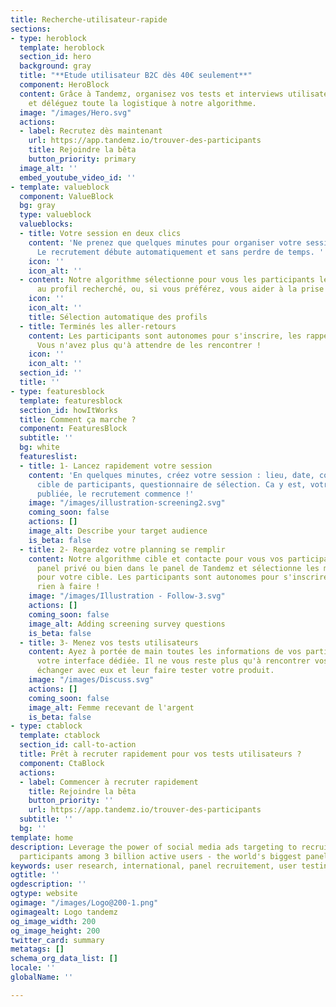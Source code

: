 ```yaml
---
title: Recherche-utilisateur-rapide
sections:
- type: heroblock
  template: heroblock
  section_id: hero
  background: gray
  title: "**Etude utilisateur B2C dès 40€ seulement**"
  component: HeroBlock
  content: Grâce à Tandemz, organisez vos tests et interviews utilisateurs dès 40€
    et déléguez toute la logistique à notre algorithme.
  image: "/images/Hero.svg"
  actions:
  - label: Recrutez dès maintenant
    url: https://app.tandemz.io/trouver-des-participants
    title: Rejoindre la bêta
    button_priority: primary
  image_alt: ''
  embed_youtube_video_id: ''
- template: valueblock
  component: ValueBlock
  bg: gray
  type: valueblock
  valueblocks:
  - title: Votre session en deux clics
    content: 'Ne prenez que quelques minutes pour organiser votre session de test.
      Le recrutement débute automatiquement et sans perdre de temps. '
    icon: ''
    icon_alt: ''
  - content: Notre algorithme sélectionne pour vous les participants les plus adaptés
      au profil recherché, ou, si vous préférez, vous aider à la prise de décision.
    icon: ''
    icon_alt: ''
    title: Sélection automatique des profils
  - title: Terminés les aller-retours
    content: Les participants sont autonomes pour s'inscrire, les rappels sont automatiques.
      Vous n'avez plus qu'à attendre de les rencontrer !
    icon: ''
    icon_alt: ''
  section_id: ''
  title: ''
- type: featuresblock
  template: featuresblock
  section_id: howItWorks
  title: Comment ça marche ?
  component: FeaturesBlock
  subtitle: ''
  bg: white
  featureslist:
  - title: 1- Lancez rapidement votre session
    content: 'En quelques minutes, créez votre session : lieu, date, contrepartie,
      cible de participants, questionnaire de sélection. Ca y est, votre annonce est
      publiée, le recrutement commence !'
    image: "/images/illustration-screening2.svg"
    coming_soon: false
    actions: []
    image_alt: Describe your target audience
    is_beta: false
  - title: 2- Regardez votre planning se remplir
    content: Notre algorithme cible et contacte pour vous vos participants, dans votre
      panel privé ou bien dans le panel de Tandemz et sélectionne les meilleurs profils
      pour votre cible. Les participants sont autonomes pour s'inscrire. Vous n'avez
      rien à faire !
    image: "/images/Illustration - Follow-3.svg"
    actions: []
    coming_soon: false
    image_alt: Adding screening survey questions
    is_beta: false
  - title: 3- Menez vos tests utilisateurs
    content: Ayez à portée de main toutes les informations de vos participants sur
      votre interface dédiée. Il ne vous reste plus qu'à rencontrer vos participants,
      échanger avec eux et leur faire tester votre produit.
    image: "/images/Discuss.svg"
    actions: []
    coming_soon: false
    image_alt: Femme recevant de l'argent
    is_beta: false
- type: ctablock
  template: ctablock
  section_id: call-to-action
  title: Prêt à recruter rapidement pour vos tests utilisateurs ?
  component: CtaBlock
  actions:
  - label: Commencer à recruter rapidement
    title: Rejoindre la bêta
    button_priority: ''
    url: https://app.tandemz.io/trouver-des-participants
  subtitle: ''
  bg: ''
template: home
description: Leverage the power of social media ads targeting to recruit the perfect
  participants among 3 billion active users - the world's biggest panel.
keywords: user research, international, panel recruitement, user testing, interviews
ogtitle: ''
ogdescription: ''
ogtype: website
ogimage: "/images/Logo@200-1.png"
ogimagealt: Logo tandemz
og_image_width: 200
og_image_height: 200
twitter_card: summary
metatags: []
schema_org_data_list: []
locale: ''
globalName: ''

---
```

